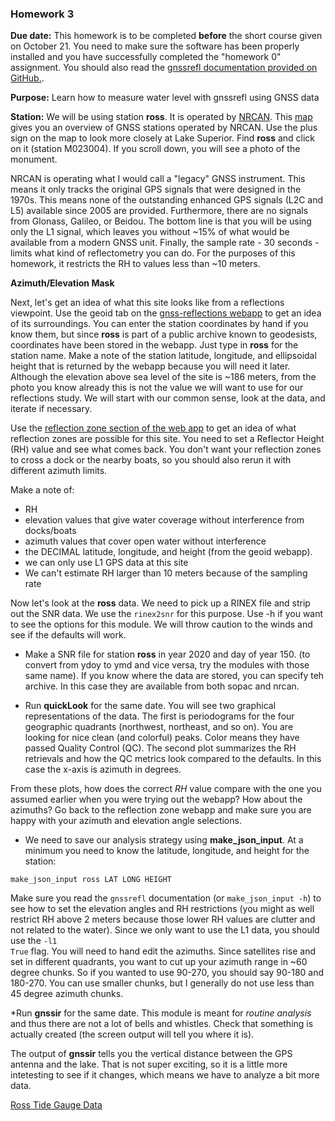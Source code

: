 ### Homework 3  

**Due date:** This homework is to be completed **before** the short course given on October 21. You need to make
sure the software has been properly installed and you have successfully completed the "homework 0" assignment. You should 
also read the [gnssrefl documentation provided on GitHub.](https://github.com/kristinemlarson/gnssrefl).

**Purpose:** Learn how to measure water level with gnssrefl using GNSS data 

**Station:**
We will be using station **ross**. It is operated by [NRCAN](https://www.nrcan.gc.ca). 
This [map](https://webapp.geod.nrcan.gc.ca/geod/data-donnees/cacs-scca.php?locale=en)
gives you an overview of GNSS stations operated by NRCAN. Use the plus sign on the map 
to look more closely at Lake Superior. Find **ross** and click on it (station M023004). 
If you scroll down, you will see a photo of the monument. 

NRCAN is operating what I would call a "legacy" GNSS instrument. This means it only tracks 
the original GPS signals that were designed in the 1970s. This means none of the 
outstanding enhanced GPS signals (L2C and L5) available since 2005 are provided. 
Furthermore, there are no signals from Glonass, Galileo, or Beidou. 
The bottom line is that you will be using only the L1 signal, which leaves you without ~15% of what 
would be available from a modern GNSS unit. Finally, the sample rate - 30 seconds - limits what 
kind of reflectometry you can do. For the purposes of this homework, it restricts the RH to values less 
than ~10 meters.

**Azimuth/Elevation Mask**

Next, let's get an idea of what this site looks like from a reflections viewpoint. 
Use the geoid tab on the [gnss-reflections webapp](https://gnss-reflections.org/geoid) to
get an idea of its surroundings. You can enter the station coordinates by hand if you know them, 
but since **ross** is part of a public archive known to geodesists, coordinates have been stored in the webapp.
Just type in **ross** for the station name. 
Make a note of the station latitude, longitude, and ellipsoidal height that is returned by the 
webapp because you will need it later.  Although the elevation above sea level of 
the site is ~186 meters, from the photo you know already this is not the value 
we will want to use for our reflections study. We will start with our common 
sense, look at the data, and iterate if necessary.

Use the [reflection zone section of the web app](https://gnss-reflections.org/rzones) to get an idea
of what reflection zones are possible for this site. You need to set a Reflector Height 
(RH) value and see what comes back. You don't want your reflection zones to cross 
a dock or the nearby boats, so you should also rerun it with different azimuth limits.  

Make a note of:

<UL>
<LI>RH
<LI>elevation values that give water coverage without interference from docks/boats
<LI>azimuth values that cover open water without interference
<LI>the DECIMAL latitude, longitude, and height (from the geoid webapp).
<LI>we can only use L1 GPS data at this site 
<LI>We can't estimate RH larger than 10 meters because of the sampling rate
</UL>

Now let's look at the **ross** data. We need to pick up a RINEX file and strip out the 
SNR data.  We use the <code>rinex2snr</code> for this purpose.  Use -h if you want to 
see the options for this module. We will throw caution to the winds and see if the defaults will work. 

* Make a SNR file for station **ross** in year 2020 and day of year 150. (to convert from ydoy to ymd and
vice versa, try the modules with those same name). If you know where the data are stored, you can specify
teh archive. In this case they are available from both sopac and nrcan.

* Run **quickLook** for the same date. You will see two graphical representations of the data. The first is 
periodograms for the four geographic quadrants (northwest, northeast, and so on). You are looking for nice clean (and 
colorful) peaks. Color means they have passed Quality Control (QC). The second plot summarizes the 
RH retrievals and how the QC metrics look compared to the defaults. In this case the x-axis is azimuth in degrees.

From these plots, how does the correct *RH* value compare with the one you assumed earlier when you 
were trying out the webapp?  How about the azimuths?  Go back to the reflection zone webapp and 
make sure you are happy with your azimuth and elevation angle selections.

* We need to save our analysis strategy using **make_json_input**. At a minimum you need to know 
the latitude, longitude, and height for the station:

<code>make_json_input ross LAT  LONG  HEIGHT </code> 

Make sure you read the <code>gnssrefl</code> documentation
(or <code>make_json_input -h</code>) to see how to set the elevation angles and RH 
restrictions (you might as well restrict RH above 2 meters 
because those lower RH values are clutter and not related to the water).
Since we only want to use the L1 data, you should use the <code>-l1 True</code> flag.
You will need to hand edit the azimuths. Since satellites rise and set in different quadrants, you want
to cut up your azimuth range in ~60 degree chunks.  So if you wanted to use 90-270, you should say 90-180
and 180-270. You can use smaller chunks, but I generally do not use less than 45 degree azimuth chunks.

*Run **gnssir** for the same date. This module is meant for *routine analysis* and thus there are not a lot
of bells and whistles. Check that something is actually created (the screen output will tell you where it is).

The output of **gnssir** tells you the vertical distance between the GPS antenna and the lake. That is not 
super exciting, so it is a little more intetesting to see if it changes, which means we have to analyze a bit more data.

[Ross Tide Gauge Data](https://www.isdm-gdsi.gc.ca/isdm-gdsi/twl-mne/inventory-inventaire/sd-ds-eng.asp?no=10220&user=isdm-gdsi&region=CA)
